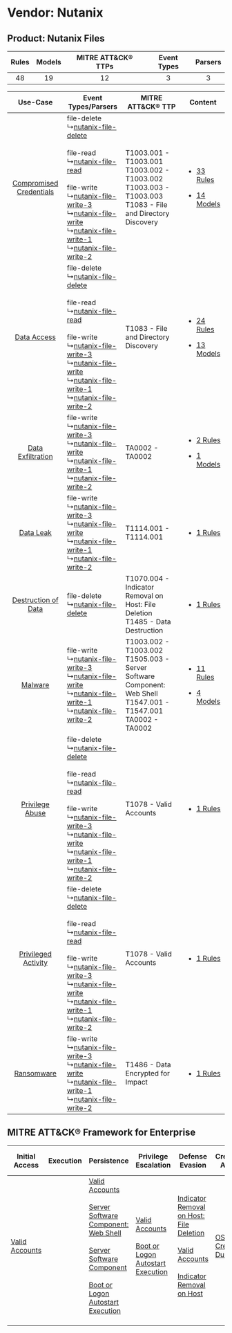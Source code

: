 Vendor: Nutanix
===============
Product: Nutanix Files
----------------------
| Rules | Models | MITRE ATT&CK® TTPs | Event Types | Parsers |
|:-----:|:------:|:------------------:|:-----------:|:-------:|
|  48   |   19   |         12         |      3      |    3    |

|    Use-Case    | Event Types/Parsers    | MITRE ATT&CK® TTP    | Content    |
|:----:| ---- | ---- | ---- |
| [Compromised Credentials](../../../UseCases/uc_compromised_credentials.md) |  file-delete<br> ↳[nutanix-file-delete](Ps/pC_nutanixfiledelete.md)<br><br> file-read<br> ↳[nutanix-file-read](Ps/pC_nutanixfileread.md)<br><br> file-write<br> ↳[nutanix-file-write-3](Ps/pC_nutanixfilewrite3.md)<br> ↳[nutanix-file-write](Ps/pC_nutanixfilewrite.md)<br> ↳[nutanix-file-write-1](Ps/pC_nutanixfilewrite1.md)<br> ↳[nutanix-file-write-2](Ps/pC_nutanixfilewrite2.md)<br> | T1003.001 - T1003.001<br>T1003.002 - T1003.002<br>T1003.003 - T1003.003<br>T1083 - File and Directory Discovery<br>       | [<ul><li>33 Rules</li></ul><ul><li>14 Models</li></ul>](RM/r_m_nutanix_nutanix_files_Compromised_Credentials.md) |
|    [Data Access](../../../UseCases/uc_data_access.md)    |  file-delete<br> ↳[nutanix-file-delete](Ps/pC_nutanixfiledelete.md)<br><br> file-read<br> ↳[nutanix-file-read](Ps/pC_nutanixfileread.md)<br><br> file-write<br> ↳[nutanix-file-write-3](Ps/pC_nutanixfilewrite3.md)<br> ↳[nutanix-file-write](Ps/pC_nutanixfilewrite.md)<br> ↳[nutanix-file-write-1](Ps/pC_nutanixfilewrite1.md)<br> ↳[nutanix-file-write-2](Ps/pC_nutanixfilewrite2.md)<br> | T1083 - File and Directory Discovery<br>    | [<ul><li>24 Rules</li></ul><ul><li>13 Models</li></ul>](RM/r_m_nutanix_nutanix_files_Data_Access.md)    |
|       [Data Exfiltration](../../../UseCases/uc_data_exfiltration.md)       |  file-write<br> ↳[nutanix-file-write-3](Ps/pC_nutanixfilewrite3.md)<br> ↳[nutanix-file-write](Ps/pC_nutanixfilewrite.md)<br> ↳[nutanix-file-write-1](Ps/pC_nutanixfilewrite1.md)<br> ↳[nutanix-file-write-2](Ps/pC_nutanixfilewrite2.md)<br>    | TA0002 - TA0002<br>    | [<ul><li>2 Rules</li></ul><ul><li>1 Models</li></ul>](RM/r_m_nutanix_nutanix_files_Data_Exfiltration.md)         |
|    [Data Leak](../../../UseCases/uc_data_leak.md)    |  file-write<br> ↳[nutanix-file-write-3](Ps/pC_nutanixfilewrite3.md)<br> ↳[nutanix-file-write](Ps/pC_nutanixfilewrite.md)<br> ↳[nutanix-file-write-1](Ps/pC_nutanixfilewrite1.md)<br> ↳[nutanix-file-write-2](Ps/pC_nutanixfilewrite2.md)<br>    | T1114.001 - T1114.001<br>    | [<ul><li>1 Rules</li></ul>](RM/r_m_nutanix_nutanix_files_Data_Leak.md)    |
|     [Destruction of Data](../../../UseCases/uc_destruction_of_data.md)     |  file-delete<br> ↳[nutanix-file-delete](Ps/pC_nutanixfiledelete.md)<br>    | T1070.004 - Indicator Removal on Host: File Deletion<br>T1485 - Data Destruction<br>    | [<ul><li>1 Rules</li></ul>](RM/r_m_nutanix_nutanix_files_Destruction_of_Data.md)    |
|    [Malware](../../../UseCases/uc_malware.md)    |  file-write<br> ↳[nutanix-file-write-3](Ps/pC_nutanixfilewrite3.md)<br> ↳[nutanix-file-write](Ps/pC_nutanixfilewrite.md)<br> ↳[nutanix-file-write-1](Ps/pC_nutanixfilewrite1.md)<br> ↳[nutanix-file-write-2](Ps/pC_nutanixfilewrite2.md)<br>    | T1003.002 - T1003.002<br>T1505.003 - Server Software Component: Web Shell<br>T1547.001 - T1547.001<br>TA0002 - TA0002<br> | [<ul><li>11 Rules</li></ul><ul><li>4 Models</li></ul>](RM/r_m_nutanix_nutanix_files_Malware.md)    |
|         [Privilege Abuse](../../../UseCases/uc_privilege_abuse.md)         |  file-delete<br> ↳[nutanix-file-delete](Ps/pC_nutanixfiledelete.md)<br><br> file-read<br> ↳[nutanix-file-read](Ps/pC_nutanixfileread.md)<br><br> file-write<br> ↳[nutanix-file-write-3](Ps/pC_nutanixfilewrite3.md)<br> ↳[nutanix-file-write](Ps/pC_nutanixfilewrite.md)<br> ↳[nutanix-file-write-1](Ps/pC_nutanixfilewrite1.md)<br> ↳[nutanix-file-write-2](Ps/pC_nutanixfilewrite2.md)<br> | T1078 - Valid Accounts<br>    | [<ul><li>1 Rules</li></ul>](RM/r_m_nutanix_nutanix_files_Privilege_Abuse.md)    |
|     [Privileged Activity](../../../UseCases/uc_privileged_activity.md)     |  file-delete<br> ↳[nutanix-file-delete](Ps/pC_nutanixfiledelete.md)<br><br> file-read<br> ↳[nutanix-file-read](Ps/pC_nutanixfileread.md)<br><br> file-write<br> ↳[nutanix-file-write-3](Ps/pC_nutanixfilewrite3.md)<br> ↳[nutanix-file-write](Ps/pC_nutanixfilewrite.md)<br> ↳[nutanix-file-write-1](Ps/pC_nutanixfilewrite1.md)<br> ↳[nutanix-file-write-2](Ps/pC_nutanixfilewrite2.md)<br> | T1078 - Valid Accounts<br>    | [<ul><li>1 Rules</li></ul>](RM/r_m_nutanix_nutanix_files_Privileged_Activity.md)    |
|    [Ransomware](../../../UseCases/uc_ransomware.md)    |  file-write<br> ↳[nutanix-file-write-3](Ps/pC_nutanixfilewrite3.md)<br> ↳[nutanix-file-write](Ps/pC_nutanixfilewrite.md)<br> ↳[nutanix-file-write-1](Ps/pC_nutanixfilewrite1.md)<br> ↳[nutanix-file-write-2](Ps/pC_nutanixfilewrite2.md)<br>    | T1486 - Data Encrypted for Impact<br>    | [<ul><li>1 Rules</li></ul>](RM/r_m_nutanix_nutanix_files_Ransomware.md)    |

MITRE ATT&CK® Framework for Enterprise
--------------------------------------
| Initial Access                                                      | Execution | Persistence                                                                                                                                                                                                                                                                                                                          | Privilege Escalation                                                                                                                                      | Defense Evasion                                                                                                                                                                                                                                    | Credential Access                                                          | Discovery                                                                         | Lateral Movement | Collection                                                            | Command and Control | Exfiltration | Impact                                                                                                                                              |
| ------------------------------------------------------------------- | --------- | ------------------------------------------------------------------------------------------------------------------------------------------------------------------------------------------------------------------------------------------------------------------------------------------------------------------------------------ | --------------------------------------------------------------------------------------------------------------------------------------------------------- | -------------------------------------------------------------------------------------------------------------------------------------------------------------------------------------------------------------------------------------------------- | -------------------------------------------------------------------------- | --------------------------------------------------------------------------------- | ---------------- | --------------------------------------------------------------------- | ------------------- | ------------ | --------------------------------------------------------------------------------------------------------------------------------------------------- |
| [Valid Accounts](https://attack.mitre.org/techniques/T1078)<br><br> |           | [Valid Accounts](https://attack.mitre.org/techniques/T1078)<br><br>[Server Software Component: Web Shell](https://attack.mitre.org/techniques/T1505/003)<br><br>[Server Software Component](https://attack.mitre.org/techniques/T1505)<br><br>[Boot or Logon Autostart Execution](https://attack.mitre.org/techniques/T1547)<br><br> | [Valid Accounts](https://attack.mitre.org/techniques/T1078)<br><br>[Boot or Logon Autostart Execution](https://attack.mitre.org/techniques/T1547)<br><br> | [Indicator Removal on Host: File Deletion](https://attack.mitre.org/techniques/T1070/004)<br><br>[Valid Accounts](https://attack.mitre.org/techniques/T1078)<br><br>[Indicator Removal on Host](https://attack.mitre.org/techniques/T1070)<br><br> | [OS Credential Dumping](https://attack.mitre.org/techniques/T1003)<br><br> | [File and Directory Discovery](https://attack.mitre.org/techniques/T1083)<br><br> |                  | [Email Collection](https://attack.mitre.org/techniques/T1114)<br><br> |                     |              | [Data Destruction](https://attack.mitre.org/techniques/T1485)<br><br>[Data Encrypted for Impact](https://attack.mitre.org/techniques/T1486)<br><br> |